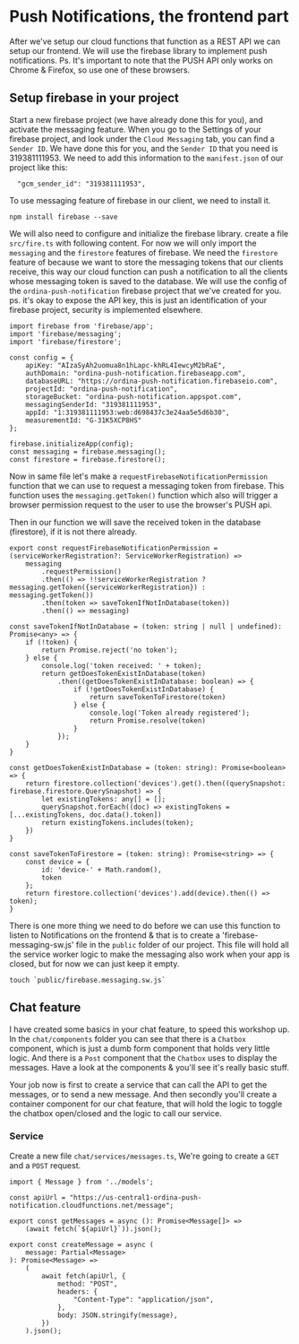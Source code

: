 # Push Notifications, the frontend part

After we've setup our cloud functions that function as a REST API we can setup our frontend.
We will use the firebase library to implement push notifications. 
Ps. It's important to note that the PUSH API only works on Chrome & Firefox, so use one of these browsers.

## Setup firebase in your project

Start a new firebase project (we have already done this for you), and activate the messaging feature.
When you go to the Settings of your firebase project, and look under the `Cloud Messaging` tab, you can find a 
`Sender ID`. We have done this for you, and the `Sender ID` that you need is 319381111953.
We need to add this information to the `manifest.json` of our project like this: 
```
  "gcm_sender_id": "319381111953",
```

To use messaging feature of firebase in our client, we need to install it. 
```
npm install firebase --save
```

We will also need to configure and initialize the firebase library.
create a file `src/fire.ts` with following content.
For now we will only import the `messaging` and the `firestore` features of firebase. 
We need the `firestore` feature of because we want to store the messaging tokens that our clients receive, 
this way our cloud function can push a notification to all the clients whose messaging token is saved to the database.
We will use the config of the `ordina-push-notification` firebase project that we've created for you.
ps. it's okay to expose the API key, this is just an identification of your firebase project, security is implemented elsewhere.
```
import firebase from 'firebase/app';
import 'firebase/messaging';
import 'firebase/firestore';

const config = {
    apiKey: "AIzaSyAh2uomua8n1hLapc-khRL4IewcyM2bRaE",
    authDomain: "ordina-push-notification.firebaseapp.com",
    databaseURL: "https://ordina-push-notification.firebaseio.com",
    projectId: "ordina-push-notification",
    storageBucket: "ordina-push-notification.appspot.com",
    messagingSenderId: "319381111953",
    appId: "1:319381111953:web:d698437c3e24aa5e5d6b30",
    measurementId: "G-31K5XCP8HS"
};

firebase.initializeApp(config);
const messaging = firebase.messaging();
const firestore = firebase.firestore();
```

Now in same file let's make a `requestFirebaseNotificationPermission` function that we can use to request a
messaging token from firebase. This function uses the `messaging.getToken()` function which also will trigger a browser 
permission request to the user to use the browser's PUSH api.

Then in our function we will save the received token in the database (firestore), if it is not there already.  
```
export const requestFirebaseNotificationPermission = (serviceWorkerRegistration?: ServiceWorkerRegistration) =>
    messaging
        .requestPermission()
        .then(() => !!serviceWorkerRegistration ? messaging.getToken({serviceWorkerRegistration}) : messaging.getToken())
        .then(token => saveTokenIfNotInDatabase(token))
        .then(() => messaging)

const saveTokenIfNotInDatabase = (token: string | null | undefined): Promise<any> => {
    if (!token) {
        return Promise.reject('no token');
    } else {
        console.log('token received: ' + token);
        return getDoesTokenExistInDatabase(token)
            .then((getDoesTokenExistInDatabase: boolean) => {
                if (!getDoesTokenExistInDatabase) {
                    return saveTokenToFirestore(token)
                } else {
                    console.log('Token already registered');
                    return Promise.resolve(token)
                }
            });
    }
}

const getDoesTokenExistInDatabase = (token: string): Promise<boolean> => {
    return firestore.collection('devices').get().then((querySnapshot: firebase.firestore.QuerySnapshot) => {
        let existingTokens: any[] = [];
        querySnapshot.forEach((doc) => existingTokens = [...existingTokens, doc.data().token])
        return existingTokens.includes(token);
    })
}

const saveTokenToFirestore = (token: string): Promise<string> => {
    const device = {
        id: 'device-' + Math.random(),
        token
    };
    return firestore.collection('devices').add(device).then(() => token);
}
```

There is one more thing we need to do before we can use this function to listen to Notifications on the frontend
& that is to create a 'firebase-messaging-sw.js' file in the `public` folder of our project. This file will hold
all the service worker logic to make the messaging also work when your app is closed, but for now we can just keep it empty.

```
touch `public/firebase.messaging.sw.js`
```

## Chat feature

I have created some basics in your chat feature, to speed this workshop up. 
In the `chat/components` folder you can see that there is a `Chatbox` component,
which is just a dumb form component that holds very little logic. 
And there is a `Post` component that the `Chatbox` uses to display the messages.
Have a look at the components & you'll see it's really basic stuff.

Your job now is first to create a service that can call the API to get the messages, or to send a new message.
And then secondly you'll create a container component for our chat feature, that will hold the logic to toggle the chatbox open/closed
and the logic to call our service.

### Service

Create a new file `chat/services/messages.ts`, 
We're going to create a `GET` and a `POST` request. 
```
import { Message } from '../models';

const apiUrl = "https://us-central1-ordina-push-notification.cloudfunctions.net/message";

export const getMessages = async (): Promise<Message[]> =>
    (await fetch(`${apiUrl}`)).json();

export const createMessage = async (
    message: Partial<Message>
): Promise<Message> =>
    (
        await fetch(apiUrl, {
            method: "POST",
            headers: {
                "Content-Type": "application/json",
            },
            body: JSON.stringify(message),
        })
    ).json();
```
